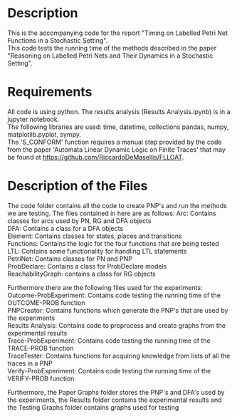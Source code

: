 # Description
This is the accompanying code for the report "Timing on Labelled Petri Net Functions in a Stochastic Setting".  
This code tests the running time of the methods described in the paper "Reasoning on Labelled Petri Nets and Their Dynamics in a Stochastic Setting".  

# Requirements
All code is using python. The results analysis (Results Analysis.ipynb) is in a jupyter notebook.  
The following libraries are used: time, datetime, collections pandas, numpy, matplotlib.pyplot, sympy.  
The 'S_CONFORM' function requires a manual step provided by the code from the paper 'Automata Linear Dynamic Logic on Finite Traces' that may be found at https://github.com/RiccardoDeMasellis/FLLOAT.  

# Description of the Files
The code folder contains all the code to create PNP's and run the methods we are testing. The files contained in here are as follows:
Arc: Contains classes for arcs used by PN, RG and DFA objects  
DFA: Contains a class for a DFA objects  
Element: Contains classes for states, places and transitions  
Functions: Contains the logic for the four functions that are being tested  
LTL: Contains some functionality for handling LTL statements  
PetriNet: Contains classes for PN and PNP  
ProbDeclare: Contains a class for ProbDeclare models  
ReachabilityGraph: contains a class for RG objects  

Furthermore there are the following files used for the experiments:  
Outcome-ProbExperiment: Contains code testing the running time of the OUTCOME-PROB function  
PNPCreator: Contains functions which generate the PNP's that are used by the experiments  
Results Analysis: Contains code to preprocess and create graphs from the experimental results  
Trace-ProbExperiment: Contains code testing the running time of the TRACE-PROB function  
TraceTester: Contains functions for acquiring knowledge from lists of all the traces in a PNP  
Verify-ProbExperiment: Contains code testing the running time of the VERIFY-PROB function  

Furthermore, the Paper Graphs folder stores the PNP's and DFA's used by the experiments,
the Results folder contains the experimental results and the Testing Graphs folder contains graphs used for testing
